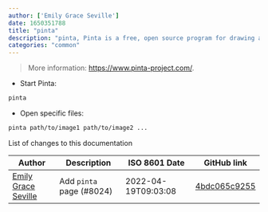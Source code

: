 ```yaml
---
author: ['Emily Grace Seville']
date: 1650351788
title: "pinta"
description: "pinta, Pinta is a free, open source program for drawing and image editing."
categories: "common"
---
```

> More information: <https://www.pinta-project.com/>.

- Start Pinta:

```bash
pinta
```

- Open specific files:

```bash
pinta path/to/image1 path/to/image2 ...
```
List of changes to this documentation


Author | Description | ISO 8601 Date | GitHub link
------|-----|-----|-----
[Emily Grace Seville](mailto:emilyseville7cf@gmail.com) | Add `pinta` page (#8024) | 2022-04-19T09:03:08 | [4bdc065c9255](https://github.com/tldr-pages/tldr/commit/4bdc065c925517da5386e0c539f8cfb47b38355d)

